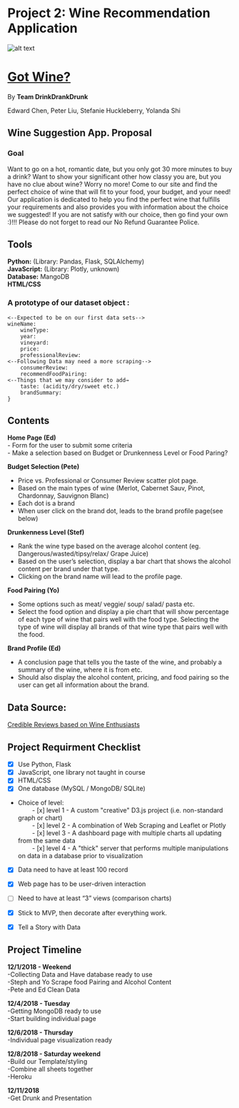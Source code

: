 # Project 2: Wine Recommendation Application

![alt text](https://media1.tenor.com/images/46a4614de9b8c2a340bf076e9675b414/tenor.gif?itemid=5405668)

# [Got Wine?](https://whatwine.herokuapp.com/)

By **Team DrinkDrankDrunk**


Edward Chen, Peter Liu, Stefanie Huckleberry, Yolanda Shi  
  


## Wine Suggestion App. Proposal

### Goal 
Want to go on a hot, romantic date, but you only got 30 more minutes to buy a drink? Want to show your significant other how classy you are, but you have no clue about wine? Worry no more! Come to our site and find the perfect choice of wine that will fit to your food, your budget, and your need! Our application is dedicated to help you find the perfect wine that fulfills your requirements and also provides you with information about the choice we suggested! If you are not satisfy with our choice, then go find your own :)!!! Please do not forget to read our No Refund Guarantee Police.
 
## Tools
**Python:** (Library: Pandas, Flask, SQLAlchemy)  
**JavaScript:** (Library: Plotly, unknown)   
**Database:** MangoDB  
**HTML/CSS** 

### A prototype of our dataset object :
	
```{  
<--Expected to be on our first data sets-->  
wineName:  
	wineType:  
	year:  
	vineyard:  
	price:  
	professionalReview:  
<--Following Data may need a more scraping-->  
	consumerReview:  
	recommendFoodPairing:  
<--Things that we may consider to add→  
	taste: (acidity/dry/sweet etc.)  
	brandSummary:  
}  
```

## Contents

**Home Page (Ed)**  
	- Form for the user to submit some criteria  
	- Make a selection based on Budget or Drunkenness Level or Food Paring?  

**Budget Selection (Pete)**  
- Price vs. Professional or Consumer Review scatter plot page.  
- Based on the main types of wine (Merlot, Cabernet Sauv, Pinot, Chardonnay, Sauvignon Blanc)  
- Each dot is a brand  
- When user click on the brand dot, leads to the brand profile page(see below)  

**Drunkenness Level (Stef)**  
- Rank the wine type based on the average alcohol content (eg. Dangerous/wasted/tipsy/relax/ Grape Juice)  
- Based on the user’s selection, display a bar chart that shows the alcohol content per brand under that type.  
- Clicking on the brand name will lead to the profile page.  

**Food Pairing (Yo)**  
- Some options such as meat/ veggie/ soup/ salad/ pasta etc.  
- Select the food option and display a pie chart that will show percentage of each type of wine that pairs well with the food type. Selecting the type of wine will display all brands of that wine type that pairs well with the food.  

**Brand Profile (Ed)**  
- A conclusion page that tells you the taste of the wine, and probably a summary of the wine, where it is from etc.   
- Should also display the alcohol content, pricing, and food pairing so the user can get all information about the brand.  



## Data Source:
[Credible Reviews based on Wine Enthusiasts](http://insightmine.com/bring-your-own-data-analyzing-wine-market)



## Project Requirment Checklist     
- [x] Use Python, Flask  
- [x] JavaScript, one library not taught in course  
- [x] HTML/CSS  
- [x] One database (MySQL / MongoDB/ SQLite)  
- Choice of level:  
&nbsp;&nbsp;&nbsp;&nbsp;&nbsp;&nbsp;&nbsp;&nbsp;- [x] level 1 - A custom "creative" D3.js project (i.e. non-standard graph or chart)  
&nbsp;&nbsp;&nbsp;&nbsp;&nbsp;&nbsp;&nbsp;&nbsp;- [x] level 2 - A combination of Web Scraping and Leaflet or Plotly  
&nbsp;&nbsp;&nbsp;&nbsp;&nbsp;&nbsp;&nbsp;&nbsp;- [x] level 3 - A dashboard page with multiple charts all updating from the same data  
&nbsp;&nbsp;&nbsp;&nbsp;&nbsp;&nbsp;&nbsp;&nbsp;- [x] level 4 - A "thick" server that performs multiple manipulations on data in a database prior to visualization  
- [x] Data need to have at least 100 record  
- [x] Web page has to be user-driven interaction  
- [ ] Need to have at least “3” views (comparison charts)  
- [x] Stick to MVP, then decorate after everything work.
- [x] Tell a Story with Data


## Project Timeline
**12/1/2018 - Weekend**  
	-Collecting Data and Have database ready to use  
	-Steph and Yo Scrape food Pairing and Alcohol Content  
	-Pete and Ed Clean Data  
	
**12/4/2018 - Tuesday**  
	-Getting MongoDB ready to use  
	-Start building individual page  
	
**12/6/2018 - Thursday**  
	-Individual page visualization ready
	
**12/8/2018 - Saturday weekend**  
	-Build our Template/styling  
	-Combine all sheets together  
	-Heroku  
	
**12/11/2018**  
	-Get Drunk and Presentation 
	

